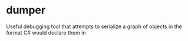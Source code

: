 dumper
======

Useful debugging tool that attempts to serialize a graph of objects in the format C# would declare them in
